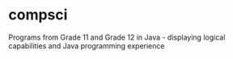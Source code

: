 # compsci
Programs from Grade 11 and Grade 12 in Java - displaying logical capabilities and Java programming experience
